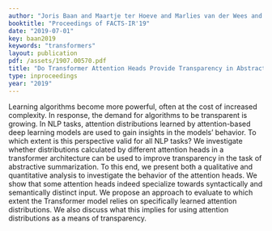 ```yaml
---
author: "Joris Baan and Maartje ter Hoeve and Marlies van der Wees and Anne Schuth and Maarten de Rijke"
booktitle: "Proceedings of FACTS-IR'19"
date: "2019-07-01"
key: baan2019
keywords: "transformers"
layout: publication
pdf: /assets/1907.00570.pdf
title: "Do Transformer Attention Heads Provide Transparency in Abstractive Summarization?"
type: inproceedings
year: "2019"
---
```


Learning algorithms become more powerful, often at the cost of increased complexity. In response, the demand for algorithms to be transparent is growing. In NLP tasks, attention distributions learned by attention-based deep learning models are used to gain insights in the models’ behavior. To which extent is this perspective valid for all NLP tasks? We investigate whether distributions calculated by different attention heads in a transformer architecture can be used to improve transparency in the task of abstractive summarization. To this end, we present both a qualitative and quantitative analysis to investigate the behavior of the attention heads. We show that some attention heads indeed specialize towards syntactically and semantically distinct input. We propose an approach to evaluate to which extent the Transformer model relies on specifically learned attention distributions. We also discuss what this implies for using attention distributions as a means of transparency.
